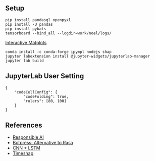 ## Setup
    pip install pandasql openpyxl
    pip install -U pandas
    pip install pybats
    tensorboard --bind_all --logdir=work/noel/logs/
    
[Interactive Matplots](https://towardsdatascience.com/how-to-produce-interactive-matplotlib-plots-in-jupyter-environment-1e4329d71651)

    conda install -c conda-forge ipympl nodejs shap
    jupyter labextension install @jupyter-widgets/jupyterlab-manager
    jupyter lab build

## JupyterLab User Setting

    {
        "codeCellConfig": {
            "codeFolding": true,
            "rulers": [80, 100]
        }
    }
    
    
## References

* [Responsible AI](https://www.tensorflow.org/responsible_ai)
* [Botpress: Alternative to Rasa](https://botpress.com/)
* [CNN + LSTM](https://towardsdatascience.com/cnn-lstm-predicting-daily-hotel-cancellations-e1c75697f124)
* [Timeshap](https://github.com/feedzai/timeshap)